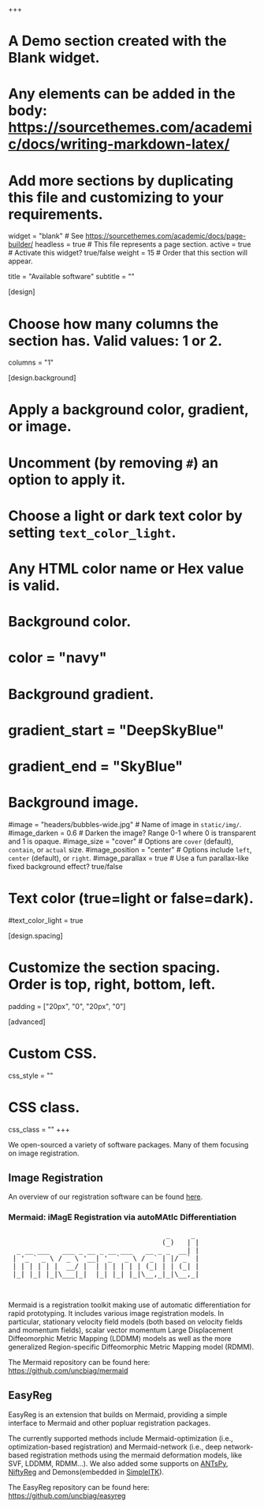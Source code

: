 +++
# A Demo section created with the Blank widget.
# Any elements can be added in the body: https://sourcethemes.com/academic/docs/writing-markdown-latex/
# Add more sections by duplicating this file and customizing to your requirements.

widget = "blank"  # See https://sourcethemes.com/academic/docs/page-builder/
headless = true  # This file represents a page section.
active = true  # Activate this widget? true/false
weight = 15  # Order that this section will appear.

title = "Available software"
subtitle = ""

[design]
  # Choose how many columns the section has. Valid values: 1 or 2.
  columns = "1"

[design.background]
  # Apply a background color, gradient, or image.
  #   Uncomment (by removing `#`) an option to apply it.
  #   Choose a light or dark text color by setting `text_color_light`.
  #   Any HTML color name or Hex value is valid.

  # Background color.
  # color = "navy"
  
  # Background gradient.
  # gradient_start = "DeepSkyBlue"
  # gradient_end = "SkyBlue"
  
  # Background image.
  #image = "headers/bubbles-wide.jpg"  # Name of image in `static/img/`.
  #image_darken = 0.6  # Darken the image? Range 0-1 where 0 is transparent and 1 is opaque.
  #image_size = "cover"  #  Options are `cover` (default), `contain`, or `actual` size.
  #image_position = "center"  # Options include `left`, `center` (default), or `right`.
  #image_parallax = true  # Use a fun parallax-like fixed background effect? true/false

  # Text color (true=light or false=dark).
  #text_color_light = true

[design.spacing]
  # Customize the section spacing. Order is top, right, bottom, left.
  padding = ["20px", "0", "20px", "0"]

[advanced]
 # Custom CSS. 
 css_style = ""
 
 # CSS class.
 css_class = ""
+++

We open-sourced a variety of software packages. Many of them focusing on image registration.

## Image Registration

An overview of our registration software can be found [here](https://github.com/uncbiag/registration).

### Mermaid: iMagE Registration via autoMAtIc Differentiation

<pre>
                                      _     _ 
                                     (_)   | |
  _ __ ___   ___ _ __ _ __ ___   __ _ _  __| |
 | '_ ` _ \ / _ \ '__| '_ ` _ \ / _` | |/ _` |
 | | | | | |  __/ |  | | | | | | (_| | | (_| |
 |_| |_| |_|\___|_|  |_| |_| |_|\__,_|_|\__,_|
                                                                                      
 </pre>                                       

Mermaid is a registration toolkit making use of automatic differentiation for rapid prototyping.
It includes various image registration models. In particular, stationary velocity field models
 (both based on velocity fields and momentum fields), scalar vector momentum Large
  Displacement Diffeomorphic Metric Mapping (LDDMM) models as well as the more generalized Region-specific Diffeomorphic Metric Mapping model (RDMM).


The Mermaid repository can be found here:
https://github.com/uncbiag/mermaid

## EasyReg

EasyReg is an extension that builds on Mermaid, providing a simple interface to Mermaid and other popluar registration packages.

The currently supported methods include Mermaid-optimization (i.e., optimization-based registration) and Mermaid-network (i.e., deep network-based registration methods using the mermaid deformation models, like SVF, LDDMM, RDMM...).
We also added some supports on [ANTsPy](https://github.com/ANTsX/ANTsPy), [NiftyReg](http://cmictig.cs.ucl.ac.uk/wiki/index.php/NiftyReg) and Demons(embedded in [SimpleITK](http://www.simpleitk.org/SimpleITK/resources/software.html)).

The EasyReg repository can be found here:
https://github.com/uncbiag/easyreg

